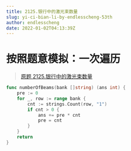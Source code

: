 ```yaml
---
title: 2125.银行中的激光束数量
slug: yi-ci-bian-li-by-endlesscheng-53th
author: endlesscheng
date: 2022-01-02T04:13:39Z
---
```

# 按照题意模拟：一次遍历
 
> [原题 2125.银行中的激光束数量](https://leetcode.cn/problems/number-of-laser-beams-in-a-bank)
```go
func numberOfBeams(bank []string) (ans int) {
	pre := 0
	for _, row := range bank {
		cnt := strings.Count(row, "1")
		if cnt > 0 {
			ans += pre * cnt
			pre = cnt
		}
	}
	return
}
```
